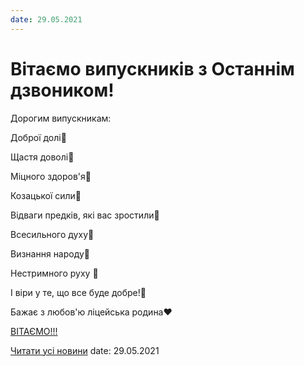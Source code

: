 ```yaml
---
date: 29.05.2021
---
```

# Вітаємо випускників з Останнім дзвоником!

Дорогим випускникам:

Доброї долі💙

Щастя доволі💛

Міцного здоров'я💙

Козацької сили💛

Відваги предків, які вас зростили💙

Всесильного духу💛

Визнання народу💙

Нестримного руху 💛

І віри у те, що все буде добре!💙

Бажає з любов'ю ліцейська родина♥️

[ВІТАЄМО!!!](https://youtu.be/Zj3vHwF7bRo)

[Читати усі новини](/news)
date: 29.05.2021
